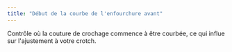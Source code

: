 ```yaml
---
title: "Début de la courbe de l'enfourchure avant"
---
```


Contrôle où la couture de crochage commence à être courbée, ce qui influe sur l'ajustement à votre crotch.




